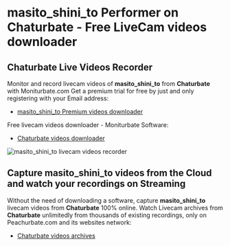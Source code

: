 # masito_shini_to Performer on Chaturbate - Free LiveCam videos downloader

## Chaturbate Live Videos Recorder

Monitor and record livecam videos of **masito_shini_to** from **Chaturbate** with Moniturbate.com
Get a premium trial for free by just and only registering with your Email address:
* [masito_shini_to Premium videos downloader](https://moniturbate.com/request-demo-licence-key.html)

Free livecam videos downloader - Moniturbate Software:
* [Chaturbate videos downloader](https://moniturbate.com/moniturbate-download-software.html)

![masito_shini_to livecam videos recorder](https://peachurnet.com/templates/moniturbate-software.png)


## Capture masito_shini_to videos from the Cloud and watch your recordings on Streaming

Without the need of downloading a software, capture **masito_shini_to** livecam videos from **Chaturbate** 100% online.
Watch Livecam archives from **Chaturbate** unlimitedly from thousands of existing recordings, only on Peachurbate.com and its websites network:
* [Chaturbate videos archives](https://peachurnet.com/)